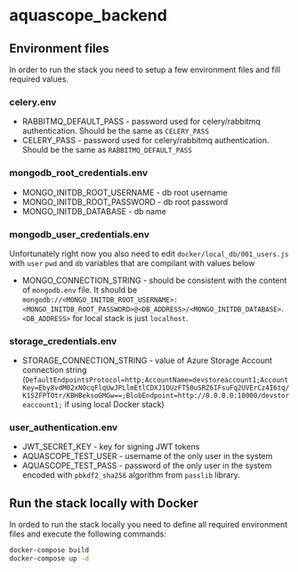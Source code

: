 # aquascope_backend

## Environment files
In order to run the stack you need to setup a few environment files and fill required values.

### celery.env
* RABBITMQ_DEFAULT_PASS - password used for celery/rabbitmq authentication. Should be the same as `CELERY_PASS`
* CELERY_PASS - password used for celery/rabbitmq authentication. Should be the same as `RABBITMQ_DEFAULT_PASS`

### mongodb_root_credentials.env
* MONGO_INITDB_ROOT_USERNAME - db root username
* MONGO_INITDB_ROOT_PASSWORD - db root password
* MONGO_INITDB_DATABASE - db name

### mongodb_user_credentials.env
Unfortunately right now you also need to edit `docker/local_db/001_users.js` with `user` `pwd` and `db` variables that are compilant with values below
* MONGO_CONNECTION_STRING - should be consistent with the content of `mongodb.env` file. It should be `mongodb://<MONGO_INITDB_ROOT_USERNAME>:<MONGO_INITDB_ROOT_PASSWORD>@<DB_ADDRESS>/<MONGO_INITDB_DATABASE>`. `<DB_ADDRESS>` for local stack is just `localhost`.

### storage_credentials.env
* STORAGE_CONNECTION_STRING - value of Azure Storage Account connection string (`DefaultEndpointsProtocol=http;AccountName=devstoreaccount1;AccountKey=Eby8vdM02xNOcqFlqUwJPLlmEtlCDXJ1OUzFT50uSRZ6IFsuFq2UVErCz4I6tq/K1SZFPTOtr/KBHBeksoGMGw==;BlobEndpoint=http://0.0.0.0:10000/devstoreaccount1;` if using local Docker stack)

### user_authentication.env
* JWT_SECRET_KEY - key for signing JWT tokens
* AQUASCOPE_TEST_USER - username of the only user in the system
* AQUASCOPE_TEST_PASS - password of the only user in the system encoded with `pbkdf2_sha256` algorithm from `passlib` library.


## Run the stack locally with Docker
In orded to run the stack locally you need to define all required environment files and execute the following commands:
```bash
docker-compose build
docker-compose up -d
```
